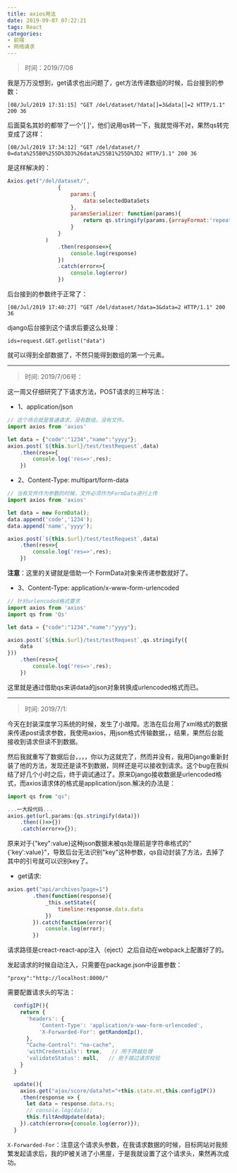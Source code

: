 ```yaml
---
title: axios用法
date: 2019-09-07 07:22:21
tags: React
categories: 
- 前端
- 网络请求
---
```



> 时间：2019/7/08

我是万万没想到，get请求也出问题了，get方法传递数组的时候，后台接到的参数：

```
[08/Jul/2019 17:31:15] "GET /del/dataset/?data[]=3&data[]=2 HTTP/1.1" 200 36
```

后面莫名其妙的都带了一个'[ ]'，他们说用qs转一下，我就觉得不对，果然qs转完变成了这样：
```
[08/Jul/2019 17:34:12] "GET /del/dataset/?0=data%255B0%255D%3D3%26data%255B1%255D%3D2 HTTP/1.1" 200 36
```
<!--more-->
是这样解决的：
```javascript
Axios.get("/del/dataset/",
                {
                    params:{
                        data:selectedDataSets
                    },
                    paramsSerializer: function(params){
                        return qs.stringify(params,{arrayFormat:'repeat'})
                    }
                }
            )
                .then(response=>{
                    console.log(response)
                })
                .catch(error=>{
                    console.log(error)
                })
```
后台接到的参数终于正常了：
```
[08/Jul/2019 17:40:27] "GET /del/dataset/?data=3&data=2 HTTP/1.1" 200 36
```
django后台接到这个请求后要这么处理：
```
ids=request.GET.getlist("data")
```
就可以得到全部数据了，不然只能得到数组的第一个元素。

<hr>

> 时间: 2019/7/06号：

这一周又仔细研究了下请求方法，POST请求的三种写法：

- 1、application/json

```javascript
// 这个场合就是普通请求，没有数组，没有文件。
import axios from 'axios'

let data = {"code":"1234","name":"yyyy"};
axios.post(`${this.$url}/test/testRequest`,data)
    .then(res=>{
        console.log('res=>',res);            
    })
```

- 2、Content-Type: multipart/form-data

```javascript
// 当有文件作为参数的时候，文件必须作为FormData进行上传
import axios from 'axios'

let data = new FormData();
data.append('code','1234');
data.append('name','yyyy');

axios.post(`${this.$url}/test/testRequest`,data)
    .then(res=>{
        console.log('res=>',res);            
    })
```


**注意**：这里的关键就是借助一个 FormData对象来传递参数就好了。

- 3、Content-Type: application/x-www-form-urlencoded

```javascript
// 针对urlencoded格式要求
import axios from 'axios'
import qs from 'Qs'

let data = {"code":"1234","name":"yyyy"};

axios.post(`${this.$url}/test/testRequest`,qs.stringify({
    data
}))
    .then(res=>{
        console.log('res=>',res);            
    })
```
这里就是通过借助qs来讲data的json对象转换成urlencoded格式而已。

<hr>

> 时间: 2019/7/1:


今天在封装深度学习系统的时候，发生了小故障。志浩在后台用了xml格式的数据来传递post请求参数，我使用axios，用json格式传输数据，，结果，果然后台能接收到请求但读不到数据。

然后我就重写了数据后台，，，，你以为这就完了，然而并没有，我用Django重新封装了他的方法，发现还是读不到数据，同样还是可以接收到请求。这个bug在我纠结了好几个小时之后，终于调试通过了。原来Django接收数据是urlencoded格式，而axios请求体的格式是application/json.解决的办法是：

```javascript
import qs from "qs";

...一大段代码...
axios.get(url,params:{qs.stringify(data)})
    .then(()=>{})
    .catch(error=>{});
```

原来对于{"key":value}这种json数据未被qs处理前是字符串格式的"{'key':value}"，导致后台无法识别"key"这种参数，qs自动封装了方法，去掉了其中的引号就可以识别key了。


- get请求:

```javascript
axios.get("api/archives?page=1")
        .then(function(response){
            _this.setState({
                timeline:response.data.data
            })
        }).catch(function(error){
            console.log(error);
        })
```

请求路径是creact-react-app注入（eject）之后自动在webpack上配置好了的。

发起请求的时候自动注入，只需要在package.json中设置参数：
```
"proxy":"http://localhost:8000/"
```
需要配置请求头的写法：
```javascript
  configIP(){
    return {
      'headers': {
          'Content-Type': 'application/x-www-form-urlencoded',
          'X-Forwarded-For': getRandomIp(),  
      },
      "Cache-Control": "no-cache",
      'withCredentials': true,   // 用于跨越处理
      'validateStatus': null,   // 用于跳过请求校验
    }
  }

  update(){
    axios.get("ajax/score/data?mt="+this.state.mt,this.configIP())
    .then(response => {
      let data = response.data.rs;
      // console.log(data);
      this.filtAndUpdate(data);
    }).catch(error=>{console.log(error)});
  }
```
`X-Forwarded-For`：注意这个请求头参数，在我请求数据的时候，目标网站对我频繁发起请求后，我的IP被关进了小黑屋，于是我就设置了这个请求头，果然再次成功。
